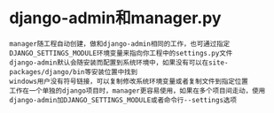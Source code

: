 # django-admin和manager.py
    manager随工程自动创建，做和django-admin相同的工作，也可通过指定DJANGO_SETTINGS_MODULE环境变量来指向你工程中的settings.py文件
    django-admin默认会随安装而配置到系统环境中，如果没有可以在site-packages/django/bin等安装位置中找到
    windows用户没有符号链接，可以复制修改系统环境变量或者复制文件到指定位置
    工作在一个单独的django项目时，manager更容易使用，如果在多个项目间走动，使用django-admin加DJANGO_SETTINGS_MODULE或者命令行--settings选项

